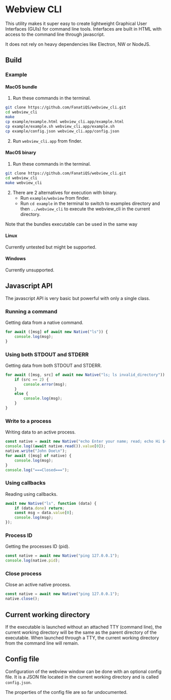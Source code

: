 # Webview CLI

This utility makes it super easy to create lightweight Graphical User Interfaces (GUIs) for command line tools.
Interfaces are built in HTML with access to the command line through javascript.

It does not rely on heavy dependencies like Electron, NW or NodeJS.



## Build

### Example

#### MacOS bundle

1. Run these commands in the terminal.
```sh
git clone https://github.com/FanatiQS/webview_cli.git
cd webview_cli
make
cp example/example.html webview_cli.app/example.html
cp example/example.sh webview_cli.app/example.sh
cp example/config.json webview_cli.app/config.json
```
2. Run `webview_cli.app` from finder.

#### MacOS binary

1. Run these commands in the terminal.
```sh
git clone https://github.com/FanatiQS/webview_cli.git
cd webview_cli
make webview_cli
```
2. There are 2 alternatives for execution with binary.
	* Run `example/webview` from finder.
	* Run `cd example` in the terminal to switch to examples directory and then `../webview_cli` to execute the webview_cli in the current directory.

Note that the bundles executable can be used in the same way

#### Linux

Currently untested but might be supported.

#### Windows

Currently unsupported.



## Javascript API
The javascript API is very basic but powerful with only a single class.

### Running a command
Getting data from a native command.

```js
for await ([msg] of await new Native("ls")) {
	console.log(msg);
}
```

### Using both STDOUT and STDERR
Getting data from both STDOUT and STDERR.

```js
for await ([msg, src] of await new Native("ls; ls invalid_directory")) {
	if (src == 2) {
		console.error(msg);
	}
	else {
		console.log(msg);
	}
}
```

### Write to a process
Writing data to an active process.

```js
const native = await new Native("echo Enter your name; read; echo Hi ${REPLY}");
console.log((await native.read()).value[0]);
native.write("John Doe\n");
for await ([msg] of native) {
	console.log(msg);
}
console.log("===Closed===");
```

### Using callbacks
Reading using callbacks.

```js
await new Native("ls", function (data) {
	if (data.done) return;
	const msg = data.value[0];
	console.log(msg);
});
```

### Process ID
Getting the processes ID (pid).

```js
const native = await new Native("ping 127.0.0.1");
console.log(native.pid);
```

### Close process
Close an active native process.

```js
const native = await new Native("ping 127.0.0.1");
native.close();
```



## Current working directory

If the executable is launched without an attached TTY (command line), the current working directory will be the same as the parent directory of the executable.
When launched through a TTY, the current working directory from the command line will remain.



## Config file

Configuration of the webview window can be done with an optional config file.
It is a JSON file located in the current working directory and is called `config.json`.

The properties of the config file are so far undocumented.

